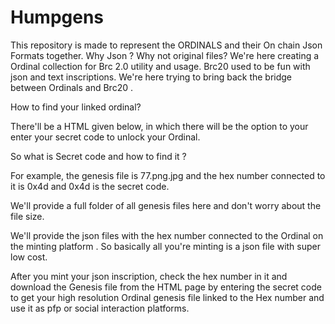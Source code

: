 # Humpgens
This repository is made to represent the ORDINALS and their On chain Json Formats together.  Why Json ? Why not original files?  We're here creating a Ordinal collection for Brc 2.0 utility and usage. Brc20 used to be fun with json and text inscriptions.  We're here trying to bring back the bridge between Ordinals and Brc20 .

How to find your linked ordinal? 

There'll be a HTML given below, in which there will be the option to your enter your secret code to unlock your Ordinal.

So what is Secret code and how to find it ? 


For example, the genesis file is 77.png.jpg and the hex number connected to it is 0x4d and 0x4d is the secret code.

We'll provide a full folder of all genesis files here and don't worry about the file size. 

We'll provide the json files with the hex number connected to the Ordinal on the minting platform . So basically all you're minting is a json file with super low cost.

After you mint your json inscription, check the hex number in it and download the Genesis file from the HTML page by entering the secret code to get your high resolution Ordinal genesis file linked to the Hex number and use it as pfp or social interaction platforms.

